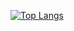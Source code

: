 
[![Top Langs](https://github-readme-stats.vercel.app/api/top-langs/?username=imarman&layout=compact)](https://github.com/anuraghazra/github-readme-stats)
